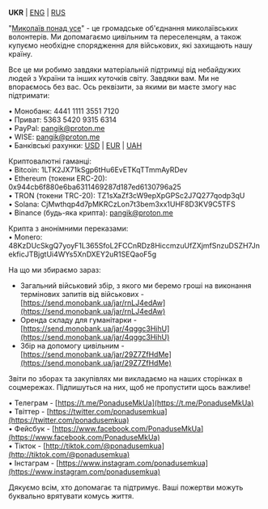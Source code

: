 
**UKR** | [ENG](eng.md) | [RUS](rus.md)  

"[Миколаїв понад усе](https://t.me/PonaduseMkUa)" - це громадське об'єднання миколаївських волонтерів. Ми допомагаємо цивільним та переселенцям, а також купуємо необхідне спорядження для військових, які захищають нашу країну.  
  
Все це ми робимо завдяки матеріальній підтримці від небайдужих людей з України та інших куточків світу. Завдяки вам. Ми не впораємось без вас. Ось реквізити, за якими ви маєте змогу нас підтримати:  
  
• Монобанк: 4441 1111 3551 7120  
• Приват: 5363 5420 9315 6314  
• PayPal: pangik@proton.me  
• WISE: pangik@proton.me  
• Банківські рахунки: [USD](https://www.dropbox.com/s/3vgpbui9umccxa1/USD.pdf?dl=0) | [EUR](https://www.dropbox.com/s/yirh63tx20ujxts/EUR.pdf?dl=0) | [UAH](https://www.dropbox.com/s/do9pnlljdugebgi/UAH.pdf?dl=0)  
  
Криптовалютні гаманці:  
• Bitcoin: 1LTK2JX71kSgp6tHu6EvETKqTTmmAyRDev  
• Ethereum (токени ERC-20): 0x944cb6f880e6ba6311469287d187ed6130796a25  
• TRON (токени TRC-20): TZ1sXaZf3cW9epXpGPSc2J7Q277qodp3qU  
• Solana: CjMwthqp4d7pMKRCzLon7t3bem3xx1UHF8D3KV9C5TFS  
• Binance (будь-яка крипта): pangik@proton.me  
  
Крипта з анонімними переказами:  
• Monero: 48KzDUcSkgQ7yoyF1L365SfoL2FCCnRDz8HiccmzuUfZXjmfSnzuDSZH7JnekficJTBjgtUi4WYs5XnDXEY2uR1SEQaoF5g

  
  
На що ми збираємо зараз:

-   Загальний військовий збір, з якого ми беремо гроші на виконання термінових запитів від військових - [https://send.monobank.ua/jar/rnLJ4edAw](https://send.monobank.ua/jar/rnLJ4edAw)
-   Оренда складу для гуманітарки - [https://send.monobank.ua/jar/4qggc3HihU](https://send.monobank.ua/jar/4qggc3HihU)
-   Збір на допомогу цивільним - [https://send.monobank.ua/jar/29Z7ZfHdMe](https://send.monobank.ua/jar/29Z7ZfHdMe)

Звіти по зборах та закупівлях ми викладаємо на наших сторінках в соцмережах. Підпишуться на них, щоб не пропустити щось важливе!  
  
• Телеграм - [https://t.me/PonaduseMkUa](https://t.me/PonaduseMkUa)  
• Твіттер - [https://twitter.com/ponadusemkua](https://twitter.com/ponadusemkua)  
• Фейсбук - [https://www.facebook.com/PonaduseMkUa](https://www.facebook.com/PonaduseMkUa)  
• Тікток - [http://tiktok.com/@ponadusemkua](http://tiktok.com/@ponadusemkua)  
• Інстаграм - [https://www.instagram.com/ponadusemkua](https://www.instagram.com/ponadusemkua)  
  
Дякуємо всім, хто допомагає та підтримує. Ваші пожертви можуть буквально врятувати комусь життя.
